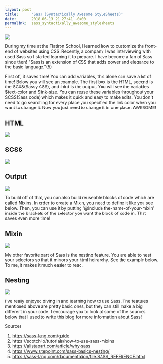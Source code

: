 ```yaml
---
layout: post
title:      "Sass (Syntactically Awesome StyleSheets)"
date:       2018-06-13 21:27:41 -0400
permalink:  sass_syntactically_awesome_stylesheets
---
```


![](https://i.imgur.com/Bkwl5AK.png)

During my time at the Flatiron School, I learned how to customize the front-end of websites using CSS. Recently, a company I was interviewing with used Sass so I started learning it to prepare. I have become a fan of Sass since then! "Sass is an extension of CSS that adds power and elegance to the basic language."(5)

First off, it saves time! You can add variables, this alone can save a lot of time! Below you will see an example. The first box is the HTML, second is the SCSS(Sassy CSS), and third is the output. You will see the variables $text-color and $link-size. You can reuse these variables throughout your SCSS(Sass code) which makes it quick and easy to make edits. You don't need to go searching for every place you specified the link color when you want to change it. Now you just need to change it in one place. AWESOME! 

## HTML
![](https://i.imgur.com/n52l7Lo.png)

## SCSS
![](https://i.imgur.com/gfZsftH.png)

## Output
![](https://i.imgur.com/F8gE3oj.png)

To build off of that, you can also build reuseable blocks of code which are called Mixins.  In order to create a Mixin, you need to define it like you see below. Then, you can use it by putting '@include the-name-of-your-mixin' inside the brackets of the selector you want the block of code in. That saves even more time!

## Mixin
![](https://i.imgur.com/VozlpOo.png)

My other favorite part of Sass is the nesting feature.  You are able to nest your selectors so that it mirrors your html heirarchy. See the example below. To me, it makes it much easier to read.

## Nesting
![](https://i.imgur.com/7BkStdf.png)

I've really enjoyed diving in and learning how to use Sass. The features mentioned above are pretty basic ones, but they can still make a big different in your code. I encourage you to look at some of the sources below that I used to write this blog for more information about Sass!


Sources
1. https://sass-lang.com/guide
2. https://scotch.io/tutorials/how-to-use-sass-mixins
3. https://alistapart.com/article/why-sass
4. https://www.sitepoint.com/sass-basics-nesting/
5. https://sass-lang.com/documentation/file.SASS_REFERENCE.html

